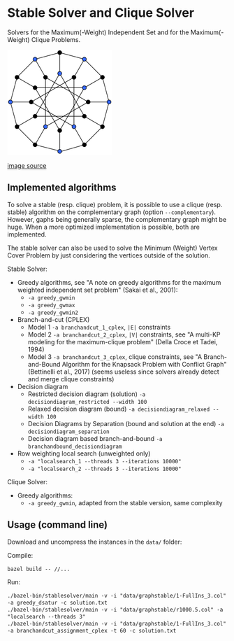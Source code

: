 # Stable Solver and Clique Solver

Solvers for the Maximum(-Weight) Independent Set and for the Maximum(-Weight) Clique Problems.

![knapsack](stable.png?raw=true "stable")

[image source](https://commons.wikimedia.org/wiki/File:Independent_set_graph.svg)

## Implemented algorithms

To solve a stable (resp. clique) problem, it is possible to use a clique (resp. stable) algorithm on the complementary graph (option `--complementary`). However, gaphs being generally sparse, the complementary graph might be huge. When a more optimized implementation is possible, both are implemented.

The stable solver can also be used to solve the Minimum (Weight) Vertex Cover Problem by just considering the vertices outside of the solution.

Stable Solver:

* Greedy algorithms, see "A note on greedy algorithms for the maximum weighted independent set problem" (Sakai et al., 2001):
  * `-a greedy_gwmin`
  * `-a greedy_gwmax`
  * `-a greedy_gwmin2`
* Branch-and-cut (CPLEX)
  * Model 1  `-a branchandcut_1_cplex`, `|E|` constraints
  * Model 2  `-a branchandcut_2_cplex`, `|V|` constraints, see "A multi-KP modeling for the maximum-clique problem" (Della Croce et Tadei, 1994)
  * Model 3  `-a branchandcut_3_cplex`, clique constraints, see "A Branch-and-Bound Algorithm for the Knapsack Problem with Conflict Graph" (Bettinelli et al., 2017) (seems useless since solvers already detect and merge clique constraints)
* Decision diagram
  * Restricted decision diagram (solution) `-a decisiondiagram_restricted --width 100`
  * Relaxed decision diagram (bound) `-a decisiondiagram_relaxed --width 100`
  * Decision Diagrams by Separation (bound and solution at the end) `-a decisiondiagram_separation`
  * Decision diagram based branch-and-bound `-a branchandbound_decisiondiagram`
* Row weighting local search (unweighted only)
  * `-a "localsearch_1 --threads 3 --iterations 10000"`
  * `-a "localsearch_2 --threads 3 --iterations 10000"`

Clique Solver:

* Greedy algorithms:
  * `-a greedy_gwmin`, adapted from the stable version, same complexity

## Usage (command line)

Download and uncompress the instances in the `data/` folder:


Compile:
```shell
bazel build -- //...
```

Run:
```shell
./bazel-bin/stablesolver/main -v -i "data/graphstable/1-FullIns_3.col" -a greedy_dsatur -c solution.txt
./bazel-bin/stablesolver/main -v -i "data/graphstable/r1000.5.col" -a "localsearch --threads 3"
./bazel-bin/stablesolver/main -v -i "data/graphstable/1-FullIns_3.col" -a branchandcut_assignment_cplex -t 60 -c solution.txt
```

